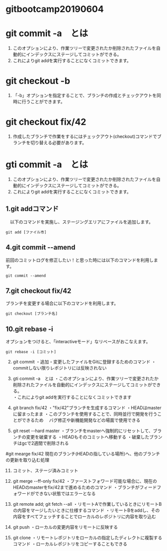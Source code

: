 # gitbootcamp20190604

# git commit -a　とは
  1. このオプションにより、作業ツリーで変更されたか削除されたファイルを自動的にインデックスにステージしてコミットができる。  
  1. これによりgit addを実行することになくコミットできます。

# git checkout -b
  1. 「-b」オプションを指定することで、ブランチの作成とチェックアウトを同時に行うことができます。

# git checkout fix/42
  1. 作成したブランチで作業をするにはチェックアウト(checkout)コマンドでブランチを切り替える必要があります。

# gti commit -a　とは
  1. このオプションにより、作業ツリーで変更されたか削除されたファイルを自動的にインデックスにステージしてコミットができる。  
  1. これによりgit addを実行することになくコミットできます。

## 1.git addコマンド

　以下のコマンドを実施し、ステージングエリアにファイルを追加します。

    git add [ファイル市]

## 4.git commit --amend

前回のコミットログを修正したい！と思った時には以下のコマンドを利用します。

    git commit --amend

## 7.git checkout fix/42

ブランチを変更する場合に以下のコマンドを利用します。

    git checkout [ブランチ名]

## 10.git rebase -i

オプションをつけると、「interactiveモード」なリベースがおこなえます。

    git rebase -i [コミット]

2. git commit
・追加・変更したファイルをGitに登録するためのコマンド
・commitしない限りレポジトリには反映されない

3. gti commit -a　とは
・このオプションにより、作業ツリーで変更されたか削除されたファイルを自動的にインデックスにステージしてコミットができる。  
・これによりgit addを実行することになくコミットできます

5. git branch fix/42
・"fix/42"ブランチを生成するコマンド
・HEADはmasterに留まったまま
・このブランチを使用することで、同時並行で開発を行うことができるため
　バグ修正や新機能開発などの場面で使用できる

8. git reset --hard master
・ブランチをmasterへ強制的にリセットして、ブランチの変更を破棄する
・HEADもそのコミットへ移動する
・破棄したブランチはgcで2週間で削除される

#git mearge fix/42
 現在のブランチ(HEADの指している場所)へ、他のブランチの更新を取り込む処理

11. コミット、ステージ済みコミット

14. git merge --ff-only fix/42
・ファーストフォワード可能な場合に、現在のHEADのmasterをfix/42まで進めるためのコマンド
・ブランチがフィードフォワードができない状態ではエラーとなる

17. git remote add; git fetch --all
・リモートAで作業しているときにリモートBの内容をマージしたいときに仕様するコマンド
・リモートBをaddし、その内容をすべてフェッチすることでローカルのレポジトリに内容を取り込む

20. git push
・ローカルの変更内容をリモートに反映する

23. git clone
・リモートレポジトリをローカルの指定したディレクトに複製するコマンド
・ローカルレポジトリをコピーすることもできる